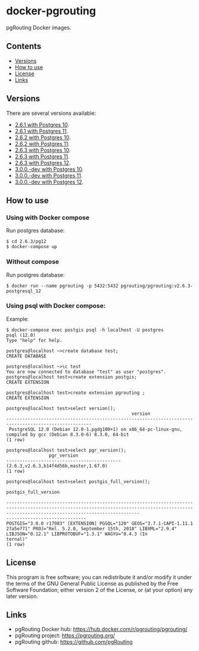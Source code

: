 # docker-pgrouting

pgRouting Docker images.

## Contents
- [Versions](#versions)
- [How to use](#how-to-use)
- [License](#license)
- [Links](#links)

## Versions

There are several versions available:

- [2.6.1 with Postgres 10](2.6.1/pg10).
- [2.6.1 with Postgres 11](2.6.1/pg11).
- [2.6.2 with Postgres 10](2.6.2/pg10).
- [2.6.2 with Postgres 11](2.6.2/pg11).
- [2.6.3 with Postgres 10](2.6.3/pg10).
- [2.6.3 with Postgres 11](2.6.3/pg11).
- [2.6.3 with Postgres 12](2.6.3/pg12).
- [3.0.0.-dev with Postgres 10](3.0.0-dev/pg10).
- [3.0.0.-dev with Postgres 11](3.0.0-dev/pg11).
- [3.0.0.-dev with Postgres 12](3.0.0-dev/pg12).

## How to use

### Using with Docker compose

Run postgres database:
```
$ cd 2.6.3/pg12
$ docker-compose up
```

### Without compose

Run postgres database:
```
$ docker run --name pgrouting -p 5432:5432 pgrouting/pgrouting:v2.6.3-postgresql_12
```

### Using psql with Docker compose:

Example:

```
$ docker-compose exec postgis psql -h localhost -U postgres
psql (12.0)
Type "help" for help.

postgres@localhost ~>create database test;
CREATE DATABASE

postgres@localhost ~>\c test
You are now connected to database "test" as user "postgres".
postgres@localhost test>create extension postgis;                                          
CREATE EXTENSION

postgres@localhost test>create extension pgrouting ;
CREATE EXTENSION

postgres@localhost test>select version();
                                               version                                                
------------------------------------------------------------------------------------------------------
 PostgreSQL 12.0 (Debian 12.0-1.pgdg100+1) on x86_64-pc-linux-gnu, compiled by gcc (Debian 8.3.0-6) 8.3.0, 64-bit
(1 row)

postgres@localhost test>select pgr_version();
                pgr_version                
-------------------------------------------
(2.6.3,v2.6.3,b14f4d56b,master,1.67.0)
(1 row)

postgres@localhost test>select postgis_full_version();
                                                                                                    postgis_full_version                                                                      

----------------------------------------------------------------------------------------------------------------------------------------------------------------------------------------------
------------------------------
POSTGIS="3.0.0 r17983" [EXTENSION] PGSQL="120" GEOS="3.7.1-CAPI-1.11.1 27a5e771" PROJ="Rel. 5.2.0, September 15th, 2018" LIBXML="2.9.4" LIBJSON="0.12.1" LIBPROTOBUF="1.3.1" WAGYU="0.4.3 (In
ternal)"
(1 row)
```

## License

This program is free software; you can redistribute it and/or modify it under the terms of the GNU General Public License as published by the Free Software Foundation; either version 2 of the License, or (at your option) any later version.

## Links

- pgRouting Docker hub: https://hub.docker.com/r/pgrouting/pgrouting/
- pgRouting project: https://pgrouting.org/
- pgRouting github: https://github.com/pgRouting
